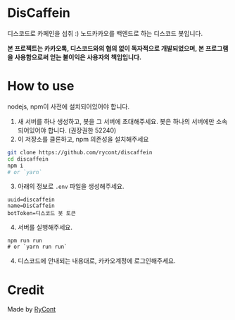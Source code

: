 # DisCaffein
디스코드로 카페인을 섭취 :) 노드카카오를 백엔드로 하는 디스코드 봇입니다.

**본 프로젝트는 카카오톡, 디스코드와의 협의 없이 독자적으로 개발되었으며, 본 프로그램을 사용함으로써 얻는 불이익은 사용자의 책임입니다.**

# How to use
nodejs, npm이 사전에 설치되어있어야 합니다.

1. 새 서버를 하나 생성하고, 봇을 그 서버에 초대해주세요. 봇은 하나의 서버에만 소속되어있어야 합니다. (권장권한 52240)
2. 이 저장소를 클론하고, npm 의존성을 설치해주세요
```bash
git clone https://github.com/rycont/discaffein
cd discaffein
npm i
# or `yarn`
```
3. 아래의 정보로 `.env` 파일을 생성해주세요.
```
uuid=discaffein
name=DisCaffein
botToken=디스코드 봇 토큰
```
4. 서버를 실행해주세요.
```
npm run run
# or `yarn run run`
```
4. 디스코드에 안내되는 내용대로, 카카오계정에 로그인해주세요.

# Credit
Made by [RyCont](https://github.com/rycont)